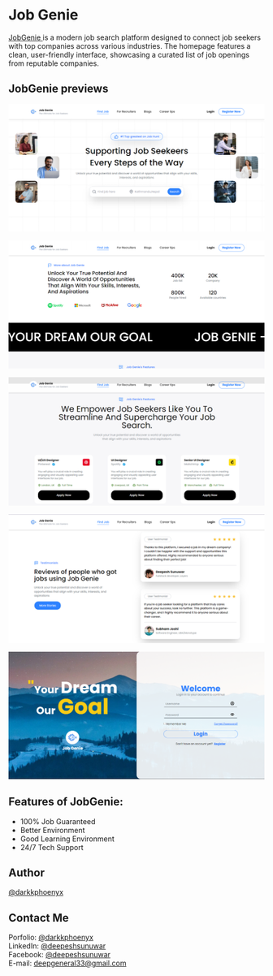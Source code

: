 # Job Genie

[JobGenie ](https://jobgenie-website.vercel.app/) is a modern job search platform designed to connect job seekers with top companies across various industries. The homepage features a clean, user-friendly interface, showcasing a curated list of job openings from reputable companies.

## JobGenie previews

<p align="center">
<img src="./gitassets/page1.png" alt="page1 png"/>
<p align="center">
<img src="./gitassets/page2.png" alt="page2 png"/>
</p>
<p align="center">
<img src="./gitassets/page3.png" alt="page3 png"/>
</p>
<p align="center">
<img src="./gitassets/page5.png" alt="page5 png"/>
</p>
<p align="center">
<img src="./gitassets/page6.png" alt="page6 png"/>
</p>

## Features of JobGenie:

- 100% Job Guaranteed
- Better Environment
- Good Learning Environment
- 24/7 Tech Support

## Author

[@darkkphoenyx](https://github.com/darkkphoenyx)

## Contact Me

Porfolio: [@darkkphoenyx](https://darkkphoenyx-portfolio.vercel.app/)  
LinkedIn: [@deepeshsunuwar](https://www.linkedin.com/in/deepesh-sunuwar-6237351aa/)  
Facebook: [@deepeshsunuwar](https://www.facebook.com/deepesh.sunuwar.08)  
E-mail: deepgeneral33@gmail.com
